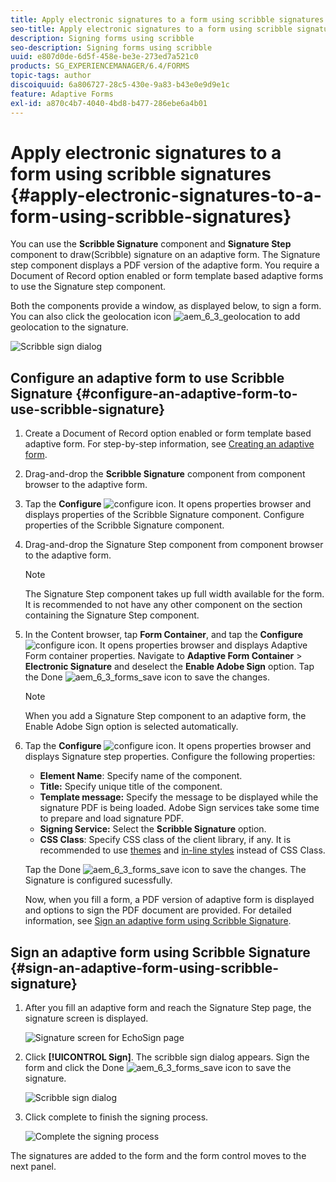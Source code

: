```yaml
---
title: Apply electronic signatures to a form using scribble signatures
seo-title: Apply electronic signatures to a form using scribble signatures
description: Signing forms using scribble
seo-description: Signing forms using scribble
uuid: e807d0de-6d5f-458e-be3e-273ed7a521c0
products: SG_EXPERIENCEMANAGER/6.4/FORMS
topic-tags: author
discoiquuid: 6a806727-28c5-430e-9a83-b43e0e9d9e1c
feature: Adaptive Forms
exl-id: a870c4b7-4040-4bd8-b477-286ebe6a4b01
---
```

# Apply electronic signatures to a form using scribble signatures {#apply-electronic-signatures-to-a-form-using-scribble-signatures}

You can use the **Scribble Signature** component and **Signature Step** component to draw(Scribble) signature on an adaptive form. The Signature step component displays a PDF version of the adaptive form. You require a Document of Record option enabled or form template based adaptive forms to use the Signature step component.

Both the components provide a window, as displayed below, to sign a form. You can also click the geolocation icon ![aem_6_3_geolocation](assets/aem_6_3_geolocation.png) to add geolocation to the signature.

![Scribble sign dialog](assets/scribble-signature.png) 

## Configure an adaptive form to use Scribble Signature {#configure-an-adaptive-form-to-use-scribble-signature}

1. Create a Document of Record option enabled or form template based adaptive form. For step-by-step information, see [Creating an adaptive form](/help/forms/using/creating-adaptive-form.md).
1. Drag-and-drop the **Scribble Signature** component from component browser to the adaptive form.
1. Tap the **Configure** ![configure](assets/configure.png) icon. It opens properties browser and displays properties of the Scribble Signature component. Configure properties of the Scribble Signature component. 
1. Drag-and-drop the Signature Step component from component browser to the adaptive form.

   >[!NOTE]
   >
   >The Signature Step component takes up full width available for the form. It is recommended to not have any other component on the section containing the Signature Step component.

1. In the Content browser, tap **Form Container**, and tap the **Configure** ![configure](assets/configure.png) icon. It opens properties browser and displays Adaptive Form container properties. Navigate to **Adaptive Form Container** &gt; **Electronic Signature** and deselect the **Enable Adobe Sign** option. Tap the Done ![aem_6_3_forms_save](assets/aem_6_3_forms_save.png) icon to save the changes.

   >[!NOTE]
   >
   >When you add a Signature Step component to an adaptive form, the Enable Adobe Sign option is selected automatically.

1. Tap the **Configure** ![configure](assets/configure.png) icon. It opens properties browser and displays Signature step properties. Configure the following properties:

    * **Element Name**: Specify name of the component.
    * **Title:** Specify unique title of the component.
    * **Template message:** Specify the message to be displayed while the signature PDF is being loaded. Adobe Sign services take some time to prepare and load signature PDF.
    * **Signing Service:** Select the **Scribble Signature** option.
    * **CSS Class**: Specify CSS class of the client library, if any. It is recommended to use [themes](/help/forms/using/themes.md) and [in-line styles](/help/forms/using/inline-style-adaptive-forms.md) instead of CSS Class.

   Tap the Done ![aem_6_3_forms_save](assets/aem_6_3_forms_save.png) icon to save the changes. The Signature is configured sucessfully.

   Now, when you fill a form, a PDF version of adaptive form is displayed and options to sign the PDF document are provided. For detailed information, see [Sign an adaptive form using Scribble Signature](/help/forms/using/signing-forms-using-scribble.md#p-sign-an-adaptive-form-using-scribble-signature-p).

## Sign an adaptive form using Scribble Signature {#sign-an-adaptive-form-using-scribble-signature}

1. After you fill an adaptive form and reach the Signature Step page, the signature screen is displayed.

   ![Signature screen for EchoSign page](assets/esignscribblesign.jpg)

1. Click **[!UICONTROL Sign]**. The scribble sign dialog appears. Sign the form and click the Done ![aem_6_3_forms_save](assets/aem_6_3_forms_save.png) icon to save the signature.

   ![Scribble sign dialog](assets/scribblewidget.jpg)

1. Click complete to finish the signing process. 

   ![Complete the signing process](assets/scribblecomplete.jpg)

The signatures are added to the form and the form control moves to the next panel.
